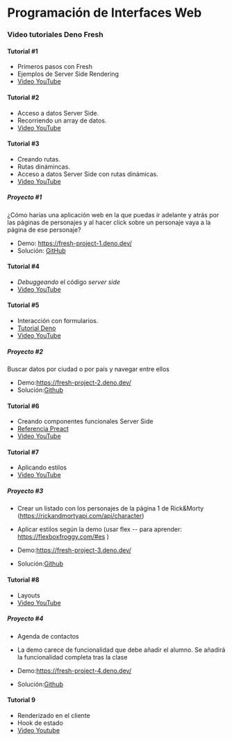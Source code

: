 # Programación de Interfaces Web

### Video tutoriales Deno Fresh

#### Tutorial #1

- Primeros pasos con Fresh
- Ejemplos de Server Side Rendering
- [Video YouTube](http://www.youtube.com/watch?v=0GuSxDagyVk)

#### Tutorial #2

- Acceso a datos Server Side.
- Recorriendo un array de datos.
- [Video YouTube](https://youtu.be/NFqR2NGrGUM)

#### Tutorial #3

- Creando rutas.
- Rutas dinámincas.
- Acceso a datos Server Side con rutas dinámicas.
- [Video YouTube](https://youtu.be/PNBKeR8wakg)

##### Proyecto #1

¿Cómo harías una aplicación web en la que puedas ir adelante y atrás por las
páginas de personajes y al hacer click sobre un personaje vaya a la página de
ese personaje?

- Demo: https://fresh-project-1.deno.dev/
- Solución:
  [GitHub](https://github.com/Nebrija-Programacion/web-frontend/tree/master/tutorial/project-1)

#### Tutorial #4

- _Debuggeando_ el código _server side_
- [Video YouTube](https://youtu.be/CQChGlGn4qU)

#### Tutorial #5

- Interacción con formularios.
- [Tutorial Deno](https://fresh.deno.dev/docs/getting-started/form-submissions)
- [Video YouTube](https://youtu.be/Mp9IwDHrtG4)

##### Proyecto #2

Buscar datos por ciudad o por país y navegar entre ellos

- Demo:https://fresh-project-2.deno.dev/
- Solución:[Github](https://github.com/Nebrija-Programacion/web-frontend/tree/master/tutorial/project-2)

#### Tutorial #6

- Creando componentes funcionales Server Side
- [Referencia Preact](https://preactjs.com/guide/v10/typescript/#function-components)
- [Video YouTube](https://youtu.be/chRRjAymCgM)

#### Tutorial #7

- Aplicando estilos
- [Video YouTube](https://youtu.be/TjNR1YkXWUo)

##### Proyecto #3

 - Crear un listado con los personajes de la página 1 de Rick&Morty (https://rickandmortyapi.com/api/character)
 - Aplicar estilos según la demo (usar flex -- para aprender: https://flexboxfroggy.com/#es )

- Demo:https://fresh-project-3.deno.dev/
- Solución:[Github](https://github.com/Nebrija-Programacion/web-frontend/tree/master/tutorial/project-3)

#### Tutorial #8

- Layouts
- [Video YouTube](https://youtu.be/U3L7gFi9doE)

##### Proyecto #4

 - Agenda de contactos
 - La demo carece de funcionalidad que debe añadir el alumno. Se añadirá la funcionalidad completa tras la clase

- Demo:https://fresh-project-4.deno.dev/
- Solución:[Github](https://github.com/Nebrija-Programacion/web-frontend/tree/master/tutorial/project-4)

#### Tutorial 9

- Renderizado en el cliente
- Hook de estado
- [Video Youtube](https://youtu.be/Rs9lJC_w6Go)
